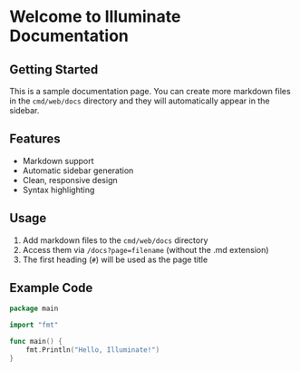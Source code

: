# Welcome to Illuminate Documentation

## Getting Started

This is a sample documentation page. You can create more markdown files in the `cmd/web/docs` directory and they will automatically appear in the sidebar.

## Features

- Markdown support
- Automatic sidebar generation
- Clean, responsive design
- Syntax highlighting

## Usage

1. Add markdown files to the `cmd/web/docs` directory
2. Access them via `/docs?page=filename` (without the .md extension)
3. The first heading (`#`) will be used as the page title

## Example Code

```go
package main

import "fmt"

func main() {
    fmt.Println("Hello, Illuminate!")
}
```
